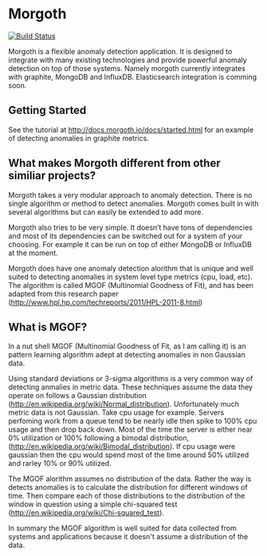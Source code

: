 
Morgoth
=======

[![Build Status](https://travis-ci.org/nvcook42/morgoth.svg?branch=master)](https://travis-ci.org/nvcook42/morgoth)

Morgoth is a flexible anomaly detection application.
It is designed to integrate with many existing technologies
and provide powerful anomaly detection on top of those systems.
Namely morgoth currently integrates with graphite, MongoDB and InfluxDB.
Elasticsearch integration is comming soon.

Getting Started
---------------

See the tutorial at http://docs.morgoth.io/docs/started.html for an example
of detecting anomalies in graphite metrics.


What makes Morgoth different from other similiar projects?
----------------------------------------------------------
Morgoth takes a very modular approach to anomaly detection. There is no single algorithm
or method to detect anomalies. Morgoth comes built in with several algorithms but can
easily be extended to add more.

Morgoth also tries to be very simple. It doesn’t have tons of dependencies and most
of its dependencies can be switched out for a system of your choosing. For example
it can be run on top of either MongoDB or InfluxDB at the moment.

Morgoth does have one anomaly detection alorithm that is unique and well suited to
detecting anomalies in system level type metrics (cpu, load, etc). The algorithm is
called MGOF (Multinomial Goodness of Fit), and has been adapted from this research paper
(http://www.hpl.hp.com/techreports/2011/HPL-2011-8.html)


What is MGOF?
-------------

In a nut shell MGOF (Multinomial Goodness of Fit, as I am calling it) is an pattern
learning algorithm adept at detecting anomalies in non Gaussian data.

Using standard deviations or 3-sigma algorithms is a very common way of detecting anmalies in metric data.
These techniques assume the data they operate on follows a Gaussian distribution (http://en.wikipedia.org/wiki/Normal_distribution).
Unfortunately much metric data is not Gaussian. Take cpu usage for example. Servers perfoming work from a queue tend to be nearly idle
then spike to 100% cpu usage and then drop back down. Most of the time the server is either near 0% utilization
or 100% following a bimodal distribution, (http://en.wikipedia.org/wiki/Bimodal_distribution). If cpu usage
were gaussian then the cpu would spend most of the time around 50% utilized and rarley 10% or 90% utilized.

The MGOF alorithm assumes no distribution of the data. Rather the way is detects anomalies is to calculate the
distribution for different windows of time. Then compare each of those distributions to the distribution of the window in question
using a simple chi-squared test (http://en.wikipedia.org/wiki/Chi-squared_test).

In summary the MGOF algorithm is well suited for data collected from systems and applications because it doesn't assume a distribution
of the data.


